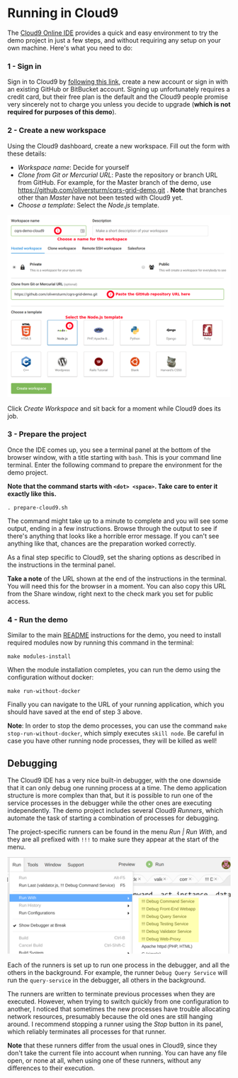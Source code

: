 # Running in Cloud9

The [Cloud9 Online IDE](https://c9.io/) provides a quick and easy environment to try the demo project in just a few steps, and without requiring any setup on your own machine. Here's what you need to do:

### 1 - Sign in

Sign in to Cloud9 by [following this link](https://c9.io/login), create a new account or sign in with an existing GitHub or BitBucket account. Signing up unfortunately requires a credit card, but their free plan is the default and the Cloud9 people promise very sincerely not to charge you unless you decide to upgrade (**which is not required for purposes of this demo**).

### 2 - Create a new workspace

Using the Cloud9 dashboard, create a new workspace. Fill out the form with these details:

* *Workspace name*: Decide for yourself
* *Clone from Git or Mercurial URL*: Paste the repository or branch URL from GitHub. For example, for the Master branch of the demo, use https://github.com/oliversturm/cqrs-grid-demo.git . **Note** that branches other than *Master* have not been tested with Cloud9 yet.
* *Choose a template*: Select the *Node.js* template.

![Create a new workspace](cloud9newworkspace.png "Create a new workspace")

Click *Create Workspace* and sit back for a moment while Cloud9 does its job.

### 3 - Prepare the project

Once the IDE comes up, you see a terminal panel at the bottom of the browser window, with a title starting with `bash`. This is your command line terminal. Enter the following command to prepare the environment for the demo project.

**Note that the command starts with `<dot> <space>`. Take care to enter it exactly like this.**

```
. prepare-cloud9.sh
```

The command might take up to a minute to complete and you will see some output, ending in a few instructions. Browse through the output to see if there's anything that looks like a horrible error message. If you can't see anything like that, chances are the preparation worked correctly.

As a final step specific to Cloud9, set the sharing options as described in the instructions in the terminal panel.

**Take a note** of the URL shown at the end of the instructions in the terminal. You will need this for the browser in a moment. You can also copy this URL from the Share window, right next to the check mark you set for public access.

### 4 - Run the demo

Similar to the main [README](../README.md) instructions for the demo, you need to install required modules now by running this command in the terminal:

```
make modules-install
```

When the module installation completes, you can run the demo using the configuration without docker:

```
make run-without-docker
```

Finally you can navigate to the URL of your running application, which you should have saved at the end of step 3 above.

**Note**: In order to stop the demo processes, you can use the command `make stop-run-without-docker`, which simply executes `skill node`. Be careful in case you have other running node processes, they will be killed as well!

## Debugging

The Cloud9 IDE has a very nice built-in debugger, with the one downside that it can only debug one running process at a time. The demo application structure is more complex than that, but it is possible to run one of the service processes in the debugger while the other ones are executing independently. The demo project includes several Cloud9 *Runners*, which automate the task of starting a combination of processes for debugging.

The project-specific runners can be found in the menu *Run | Run With*, and they are all prefixed with `!!!` to make sure they appear at the start of the menu. 

![Project specific runners](cloud9runners.png "Project specific runners")

Each of the runners is set up to run one process in the debugger, and all the others in the background. For example, the runner `Debug Query Service` will run the `query-service` in the debugger, all others in the background.

The runners are written to terminate previous processes when they are executed. However, when trying to switch quickly from one configuration to another, I noticed that sometimes the new processes have trouble allocating network resources, presumably because the old ones are still hanging around. I recommend stopping a runner using the *Stop* button in its panel, which reliably terminates all processes for that runner.

**Note** that these runners differ from the usual ones in Cloud9, since they don't take the current file into account when running. You can have any file open, or none at all, when using one of these runners, without any differences to their execution.
